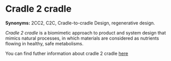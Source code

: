# Cradle 2 cradle

<!-- (Sustainability) -->

**Synonyms:** 2CC2, C2C, Cradle-to-cradle Design, regenerative design.

*Cradle 2 cradle* is a biomimetic approach to product and system design that mimics natural processes, in which materials are considered as nutrients flowing in healthy, safe metabolisms. 

You can find futher information about cradle 2 cradle [here](../../T3.6/cradle_to_cradle.md)
